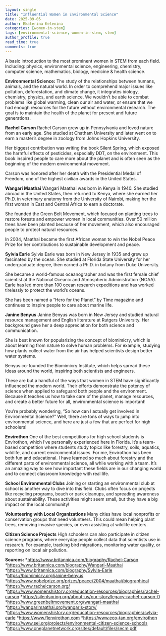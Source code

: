 ```yaml
---
layout: single
title: "Influential Women in Environmental Science"
date: 2025-09-05
author: Ekaterina Kelenina
categories: [women-in-stem]
tags: [environmental-science, women-in-stem, stem]
author_profile: true
read_time: true
comments: true
---
```


A basic introduction to the most prominent women in STEM from each field. Including: physics, environmental science, engineering, chemistry, computer science, mathematics, biology, medicine & health science.

**Environmental Science:**
The study of the relationships between humans, animals, and the natural world. In order to comprehend major issues like pollution, deforestation, and climate change, it integrates biology, chemistry, physics, and earth science. We wouldn't be able to combat problems like global warming, clean our air and water, or ensure that we had enough resources for the future without environmental research. The goal is to maintain the health of the planet for present and future generations.


**Rachel Carson**
Rachel Carson grew up in Pennsylvania and loved nature from an early age. She studied at Chatham University and later went on to earn a master’s degree in zoology from Johns Hopkins University.

Her biggest contribution was writing the book Silent Spring, which exposed the harmful effects of pesticides, especially DDT, on the environment. This book inspired people to care more about the planet and is often seen as the beginning of the modern environmental movement.

Carson was honored after her death with the Presidential Medal of Freedom, one of the highest civilian awards in the United States.


**Wangari Maathai**
Wangari Maathai was born in Kenya in 1940. She studied abroad in the United States, then returned to Kenya, where she earned her Ph.D. in veterinary anatomy from the University of Nairobi, making her the first woman in East and Central Africa to earn a doctorate.

She founded the Green Belt Movement, which focused on planting trees to restore forests and empower women in local communities. Over 50 million trees have been planted because of her movement, which also encouraged people to protect natural resources.

In 2004, Maathai became the first African woman to win the Nobel Peace Prize for her contributions to sustainable development and peace.


**Sylvia Earle**
Sylvia Earle was born in New Jersey in 1935 and grew up fascinated by the ocean. She studied at Florida State University for her undergraduate degree, then earned a Ph.D. in botany from Duke University.

She became a world-famous oceanographer and was the first female chief scientist at the National Oceanic and Atmospheric Administration (NOAA). Earle has led more than 100 ocean research expeditions and has worked tirelessly to protect the world’s oceans.

She has been named a “Hero for the Planet” by Time magazine and continues to inspire people to care about marine life.


**Janine Benyus**
Janine Benyus was born in New Jersey and studied natural resource management and English literature at Rutgers University. Her background gave her a deep appreciation for both science and communication.

She is best known for popularizing the concept of biomimicry, which is about learning from nature to solve human problems. For example, studying how plants collect water from the air has helped scientists design better water systems.

Benyus co-founded the Biomimicry Institute, which helps spread these ideas around the world, inspiring both scientists and engineers.


These are but a handful of the ways that women in STEM have significantly influenced the modern world.  Their efforts demonstrate the potency of science when applied to safeguard both people and the environment.  Because it teaches us how to take care of the planet, manage resources, and create a better future for all, environmental science is important!



You’re probably wondering, “So how can I actually get involved in Environmental Science?” Well, there are tons of ways to jump into environmental science, and here are just a few that are perfect for high schoolers!

**Envirothon**
One of the best competitions for high school students is Envirothon, which I’ve personally experienced here in Florida. It’s a team-based competition where students study topics like forestry, soils, aquatics, wildlife, and current environmental issues. For me, Envirothon has been both fun and educational. I have learned so much about forestry and the different parts of environmental science, all while working with a team. It’s an amazing way to see how important these fields are in our changing world and to connect classroom knowledge with real life.


**School Environmental Clubs**
Joining or starting an environmental club at school is another way to dive into this field. Clubs often focus on projects like recycling programs, beach or park cleanups, and spreading awareness about sustainability. These activities might seem small, but they have a big impact on the local community! 


**Volunteering with Local Organizations**
Many cities have local nonprofits or conservation groups that need volunteers. This could mean helping plant trees, removing invasive species, or even assisting at wildlife centers. 


**Citizen Science Projects**
High schoolers can also participate in citizen science programs, where everyday people collect data that scientists use in research. For example, tracking bird migrations, monitoring water quality, or reporting on local air pollution. 


**Sources:**
*https://www.britannica.com/biography/Rachel-Carson
*https://www.britannica.com/biography/Wangari-Maathai
*https://www.britannica.com/biography/Sylvia-Earle
*https://biomimicry.org/janine-benyus
*https://www.nobelprize.org/prizes/peace/2004/maathai/biographical
*https://www.rachelcarson.org/
*https://www.womenshistory.org/education-resources/biographies/rachel-carson
*https://silentspring.org/about-us/our-story/legacy-rachel-carson-0
*https://www.greenbeltmovement.org/wangari-maathai
*https://wangarimaathai.org/wangaris-story/
*https://www.womenshistory.org/education-resources/biographies/sylvia-earle
*https://www.flenvirothon.com
*https://www.eco-tan.org/envirothon
*https://www.sei.org/projects/environmental-citizen-science-schools
*https://www.oneplanetnetwork.org/sites/default/files/secm.pdf








